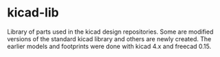 # kicad-lib

Library of parts used in the kicad design repositories.
Some are modified versions of the standard kicad library and others
are newly created.  The earlier models and footprints were done with
kicad 4.x and freecad 0.15.
